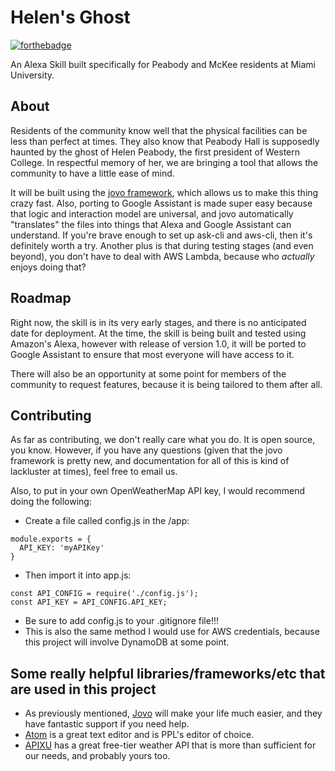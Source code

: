 # Helen's Ghost
[![forthebadge](https://forthebadge.com/images/badges/powered-by-netflix.svg)](https://forthebadge.com)

An Alexa Skill built specifically for Peabody and McKee residents at Miami University.

## About

Residents of the community know well that the physical facilities can be less than perfect at times. They also know that Peabody Hall is supposedly haunted by the ghost of Helen Peabody, the first president of Western College. In respectful memory of her, we are bringing a tool that allows the community to have a little ease of mind.

It will be built using the [jovo framework](http://jovo.tech), which allows us to make this thing crazy fast. Also, porting to Google Assistant is made super easy because that logic and interaction model are universal, and jovo automatically "translates" the files into things that Alexa and Google Assistant can understand. If you're brave enough to set up ask-cli and aws-cli, then it's definitely worth a try. Another plus is that during testing stages (and even beyond), you don't have to deal with AWS Lambda, because who *actually* enjoys doing that?

## Roadmap

Right now, the skill is in its very early stages, and there is no anticipated date for deployment. At the time, the skill is being built and tested using Amazon's Alexa, however with release of version 1.0, it will be ported to Google Assistant to ensure that most everyone will have access to it.

There will also be an opportunity at some point for members of the community to request features, because it is being tailored to them after all.

## Contributing

As far as contributing, we don't really care what you do. It is open source, you know. However, if you have any questions (given that the jovo framework is pretty new, and documentation for all of this is kind of lackluster at times), feel free to email us.

Also, to put in your own OpenWeatherMap API key, I would recommend doing the following:

* Create a file called config.js in the /app:
~~~~
module.exports = {
  API_KEY: 'myAPIKey'
}
~~~~

* Then import it into app.js:

~~~~
const API_CONFIG = require('./config.js');
const API_KEY = API_CONFIG.API_KEY;
~~~~

* Be sure to add config.js to your .gitignore file!!!
* This is also the same method I would use for AWS credentials, because this project will involve DynamoDB at some point.

## Some really helpful libraries/frameworks/etc that are used in this project

* As previously mentioned, [Jovo](http://jovo.tech) will make your life much easier, and they have fantastic support if you need help.
* [Atom](http://atom.io) is a great text editor and is PPL's editor of choice.
* [APIXU](http://apixu.com) has a great free-tier weather API that is more than sufficient for our needs, and probably yours too.
